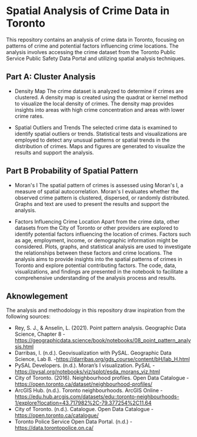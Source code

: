 # Spatial Analysis of Crime Data in Toronto
This repository contains an analysis of crime data in Toronto, focusing on patterns of crime and potential factors influencing crime locations. The analysis involves accessing the crime dataset from the Toronto Public Service Public Safety Data Portal and utilizing spatial analysis techniques.

## Part A: Cluster Analysis

* Density Map
The crime dataset is analyzed to determine if crimes are clustered. A density map is created using the quadrat or kernel method to visualize the local density of crimes. The density map provides insights into areas with high crime concentration and areas with lower crime rates.

* Spatial Outliers and Trends
The selected crime data is examined to identify spatial outliers or trends. Statistical tests and visualizations are employed to detect any unusual patterns or spatial trends in the distribution of crimes. Maps and figures are generated to visualize the results and support the analysis.


## Part B Probability of Spatial Pattern

* Moran's I
The spatial pattern of crimes is assessed using Moran's I, a measure of spatial autocorrelation. Moran's I evaluates whether the observed crime pattern is clustered, dispersed, or randomly distributed. Graphs and text are used to present the results and support the analysis.
    

* Factors Influencing Crime Location
Apart from the crime data, other datasets from the City of Toronto or other providers are explored to identify potential factors influencing the location of crimes. Factors such as age, employment, income, or demographic information might be considered. Plots, graphs, and statistical analysis are used to investigate the relationships between these factors and crime locations.
The analysis aims to provide insights into the spatial patterns of crimes in Toronto and explore potential contributing factors. The code, data, visualizations, and findings are presented in the notebook to facilitate a comprehensive understanding of the analysis process and results.


## Aknowlegement
The analysis and methodology in this repository draw inspiration from the following sources:
* Rey, S. J., & Anselin, L. (2021). Point pattern analysis. Geographic Data Science, Chapter 8 -https://geographicdata.science/book/notebooks/08_point_pattern_analysis.html
* Darribas, I. (n.d.). Geovisualization with PySAL. Geographic Data Science, Lab 8. -https://darribas.org/gds_course/content/bH/lab_H.html
* PySAL Developers. (n.d.). Moran’s I visualization. PySAL -https://pysal.org/notebooks/viz/splot/esda_morans_viz.html
* City of Toronto. (2016). Neighbourhood profiles. Open Data Catalogue -https://open.toronto.ca/dataset/neighbourhood-profiles/
* ArcGIS Hub. (n.d.). Toronto neighbourhoods. ArcGIS Online -https://edu.hub.arcgis.com/datasets/edu::toronto-neighbourhoods-1/explore?location=43.717982%2C-79.377254%2C11.64
* City of Toronto. (n.d.). Catalogue. Open Data Catalogue -https://open.toronto.ca/catalogue/
* Toronto Police Service Open Data Portal. (n.d.) -https://data.torontopolice.on.ca/

